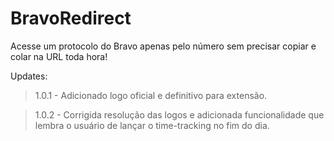 # BravoRedirect
Acesse um protocolo do Bravo apenas pelo número sem precisar copiar e colar na URL toda hora!

Updates:
> 1.0.1 - Adicionado logo oficial e definitivo para extensão.

> 1.0.2 - Corrigida resolução das logos e adicionada funcionalidade que lembra o usuário de lançar o time-tracking no fim do dia.
